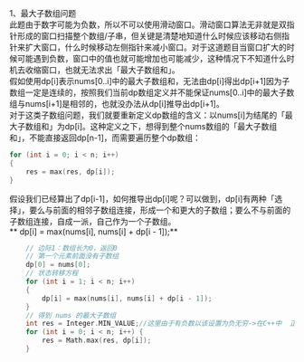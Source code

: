 1、最大子数组问题  
此题由于数字可能为负数，所以不可以使用滑动窗口。滑动窗口算法无非就是双指针形成的窗口扫描整个数组/子串，但关键是清楚地知道什么时候应该移动右侧指针来扩大窗口，什么时候移动左侧指针来减小窗口。对于这道题目当窗口扩大的时候可能遇到负数，窗口中的值也就可能增加也可能减少，这种情况下不知道什么时机去收缩窗口，也就无法求出「最大子数组和」。  
假如使用dp[i]表示nums[0..i]中的最大子数组和，无法由dp[i]得出dp[i+1]因为子数组一定是连续的，按照我们当前dp数组定义并不能保证nums[0..i]中的最大子数组与nums[i+1]是相邻的，也就没办法从dp[i]推导出dp[i+1]。  
对于这类子数组问题，我们就要重新定义dp数组的含义：以nums[i]为结尾的「最大子数组和」为dp[i]。这种定义之下，想得到整个nums数组的「最大子数组和」，不能直接返回dp[n-1]，而需要遍历整个dp数组：  
```C++
for (int i = 0; i < n; i++) 
{
    res = max(res, dp[i]);
}
```
假设我们已经算出了dp[i-1]，如何推导出dp[i]呢？可以做到，dp[i]有两种「选择」，要么与前面的相邻子数组连接，形成一个和更大的子数组；要么不与前面的子数组连接，自成一派，自己作为一个子数组。  
** dp[i] = max(nums[i], nums[i] + dp[i - 1]);**  
```C++
    // 边际1：数组长为0，返回0
    // 第一个元素前面没有子数组
    dp[0] = nums[0];
    // 状态转移方程
    for (int i = 1; i < n; i++) 
    {
        dp[i] = max(nums[i], nums[i] + dp[i - 1]);
    }
    // 得到 nums 的最大子数组
    int res = Integer.MIN_VALUE;//这里由于有负数以该设置为负无穷->在C++中  正无穷：如果是int，可以用INT_MAX表示正无穷，INT_MIN表示负无穷，需要包含limits.h头文件  0x7fffffff赋值给maxInt,0x80000000赋值给minInt
    for (int i = 0; i < n; i++) {
        res = Math.max(res, dp[i]);
    }
```
